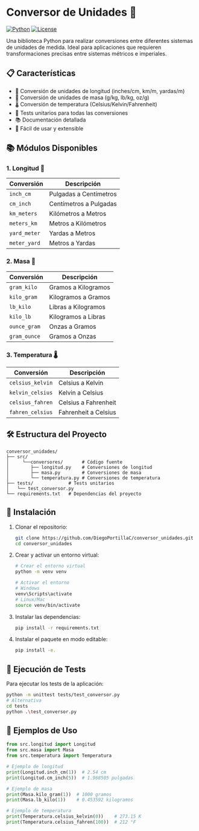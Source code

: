 # Conversor de Unidades 📏

[![Python](https://img.shields.io/badge/python-3.8+-blue.svg)](https://www.python.org/downloads/)
[![License](https://img.shields.io/badge/license-MIT-green.svg)](LICENSE)

Una biblioteca Python para realizar conversiones entre diferentes sistemas de unidades de medida. Ideal para aplicaciones que requieren transformaciones precisas entre sistemas métricos e imperiales.

## 📋 Características

- 📏 Conversión de unidades de longitud (inches/cm, km/m, yardas/m)
- 📏 Conversión de unidades de masa (g/kg, lb/kg, oz/g)
- 🌡️ Conversión de temperatura (Celsius/Kelvin/Fahrenheit)
- 🧪 Tests unitarios para todas las conversiones
- 📚 Documentación detallada
- 🚀 Fácil de usar y extensible

## 📚 Módulos Disponibles

### 1. Longitud 📏

| Conversión | Descripción |
|------------|-------------|
| `inch_cm` | Pulgadas a Centímetros |
| `cm_inch` | Centímetros a Pulgadas |
| `km_meters` | Kilómetros a Metros |
| `meters_km` | Metros a Kilómetros |
| `yard_meter` | Yardas a Metros |
| `meter_yard` | Metros a Yardas |

### 2. Masa 📐

| Conversión | Descripción |
|------------|-------------|
| `gram_kilo` | Gramos a Kilogramos |
| `kilo_gram` | Kilogramos a Gramos |
| `lb_kilo` | Libras a Kilogramos |
| `kilo_lb` | Kilogramos a Libras |
| `ounce_gram` | Onzas a Gramos |
| `gram_ounce` | Gramos a Onzas |

### 3. Temperatura 🌡️

| Conversión | Descripción |
|------------|-------------|
| `celsius_kelvin` | Celsius a Kelvin |
| `kelvin_celsius` | Kelvin a Celsius |
| `celsius_fahren` | Celsius a Fahrenheit |
| `fahren_celsius` | Fahrenheit a Celsius |

## 🛠️ Estructura del Proyecto

```
conversor_unidades/
├── src/
│     └──conversores/       # Código fuente
│        ├── longitud.py    # Conversiones de longitud
│        ├── masa.py        # Conversiones de masa
│        └── temperatura.py # Conversiones de temperatura
├── tests/             # Tests unitarios
│   └── test_conversor.py
└── requirements.txt   # Dependencias del proyecto
```

## 🚀 Instalación

1. Clonar el repositorio:
   ```bash
   git clone https://github.com/DiegoPortillaC/conversor_unidades.git
   cd conversor_unidades
   ```

2. Crear y activar un entorno virtual:
   ```bash
   # Crear el entorno virtual
   python -m venv venv
   
   # Activar el entorno
   # Windows
   venv\Scripts\activate
   # Linux/Mac
   source venv/bin/activate
   ```

3. Instalar las dependencias:
   ```bash
   pip install -r requirements.txt
   ```

3. Instalar el paquete en modo editable:
   ```bash
   pip install -e.
   ```

## 🧪 Ejecución de Tests

Para ejecutar los tests de la aplicación:

```bash
python -m unittest tests/test_conversor.py
# Alternativa
cd tests
python .\test_conversor.py
```

## 📝 Ejemplos de Uso

```python
from src.longitud import Longitud
from src.masa import Masa
from src.temperatura import Temperatura

# Ejemplo de longitud
print(Longitud.inch_cm(1))  # 2.54 cm
print(Longitud.cm_inch(5))  # 1.968505 pulgadas

# Ejemplo de masa
print(Masa.kilo_gram(1))  # 1000 gramos
print(Masa.lb_kilo(1))    # 0.453592 kilogramos

# Ejemplo de temperatura
print(Temperatura.celsius_kelvin(0))    # 273.15 K
print(Temperatura.celsius_fahren(100))  # 212 °F
```
